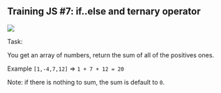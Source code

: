 ## Training JS #7: if..else and ternary operator

![](https://img.shields.io/badge/Difficulty-8kyu-9cf?logo=codewars)

Task:

You get an array of numbers, return the sum of all of the positives ones.

Example `[1,-4,7,12]` => `1 + 7 + 12 = 20`

Note: if there is nothing to sum, the sum is default to `0`.
